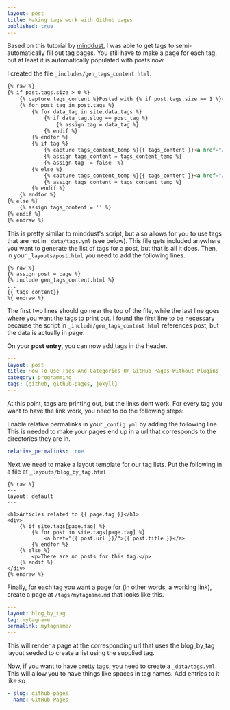 ```yaml
---
layout: post
title: Making tags work with Github pages
published: true
---
```


Based on this tutorial by [minddust](http://www.minddust.com/post/tags-and-categories-on-github-pages/), I was able to get tags to semi-automatically fill out tag pages. You still have to make a page for each tag, but at least it is automatically populated with posts now. 

I created the file ``_includes/gen_tags_content.html``.

```html
{% raw %}
{% if post.tags.size > 0 %}
    {% capture tags_content %}Posted with {% if post.tags.size == 1 %}<i class="fa fa-tag"></i>{% else %}<i class="fa fa-tags"></i>{% endif %}: {% endcapture %}
    {% for post_tag in post.tags %}
        {% for data_tag in site.data.tags %}
            {% if data_tag.slug == post_tag %}
                {% assign tag = data_tag %}
            {% endif %}
        {% endfor %}
        {% if tag %}
            {% capture tags_content_temp %}{{ tags_content }}<a href="/tags/{{ tag.slug }}/">{{ tag.name }}</a>{% if forloop.last == false %}, {% endif %}{% endcapture %}
            {% assign tags_content = tags_content_temp %}
            {% assign tag  = false  %}
        {% else %}
            {% capture tags_content_temp %}{{ tags_content }}<a href="/tags/{{ post_tag }}/">{{ post_tag }}</a>{% if forloop.last == false %}, {% endif %}{% endcapture %}
            {% assign tags_content = tags_content_temp %}
        {% endif %}
    {% endfor %}
{% else %}
    {% assign tags_content = '' %}
{% endif %}
{% endraw %}
```

This is pretty similar to minddust's script, but also allows for you to use tags that are not in ``_data/tags.yml`` (see below). This file gets included anywhere you want to generate the list of tags for a post, but that is all it does. Then, in your ``_layouts/post.html`` you need to add the following lines.

```html+django
{% raw %}
{% assign post = page %}
{% include gen_tags_content.html %}
...
{{ tags_content}}
%{ endraw %}
```

The first two lines should go near the top of the file, while the last line goes where you want the tags to print out.
I found the first line to be necessary because the script in ``_include/gen_tags_content.html`` references post, but the data is actually in page. 

On your **post entry**, you can now add tags in the header. 

```yaml
---
layout: post
title: How To Use Tags And Categories On GitHub Pages Without Plugins
category: programming
tags: [github, github-pages, jekyll]
---
```

At this point, tags are printing out, but the links dont work. For every tag you want to have the link work, you need to do the following steps:

Enable relative permalinks in your ``_config.yml`` by adding the following line. This is needed to make your pages end up in a url that corresponds to the directories they are in.

```yaml
relative_permalinks: true
```

Next we need to make a layout template for our tag lists. Put the following in a file at ``_layouts/blog_by_tag.html``

```
{% raw %}
--- 
layout: default
---

<h1>Articles related to {{ page.tag }}</h1>
<div>
    {% if site.tags[page.tag] %}
        {% for post in site.tags[page.tag] %}
            <a href="{{ post.url }}/">{{ post.title }}</a>
        {% endfor %}
    {% else %}
        <p>There are no posts for this tag.</p>
    {% endif %}
</div>
{% endraw %}
```


Finally, for each tag you want a page for (in other words, a working link), create a page at ``/tags/mytagname.md`` that looks like this.

```yaml
---
layout: blog_by_tag
tag: mytagname
permalink: mytagname/
---
```

This will render a page at the corresponding url that uses the blog_by_tag layout seeded to create a list using the supplied tag.


Now, if you want to have pretty tags, you need to create a ``_data/tags.yml``. This will allow you to have things like spaces in tag names. Add entries to it like so

```yaml
- slug: github-pages
  name: GitHub Pages
```
